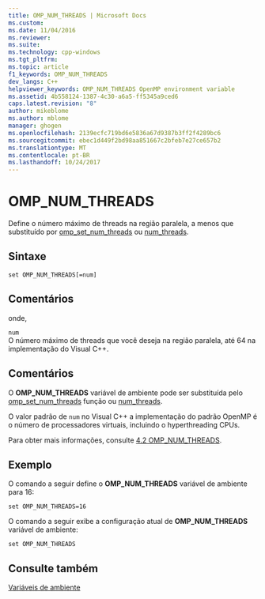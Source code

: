 ```yaml
---
title: OMP_NUM_THREADS | Microsoft Docs
ms.custom: 
ms.date: 11/04/2016
ms.reviewer: 
ms.suite: 
ms.technology: cpp-windows
ms.tgt_pltfrm: 
ms.topic: article
f1_keywords: OMP_NUM_THREADS
dev_langs: C++
helpviewer_keywords: OMP_NUM_THREADS OpenMP environment variable
ms.assetid: 4b558124-1387-4c30-a6a5-ff5345a9ced6
caps.latest.revision: "8"
author: mikeblome
ms.author: mblome
manager: ghogen
ms.openlocfilehash: 2139ecfc719bd6e5836a67d9387b3ff2f4289bc6
ms.sourcegitcommit: ebec1d449f2bd98aa851667c2bfeb7e27ce657b2
ms.translationtype: MT
ms.contentlocale: pt-BR
ms.lasthandoff: 10/24/2017
---
```

# <a name="ompnumthreads"></a>OMP_NUM_THREADS
Define o número máximo de threads na região paralela, a menos que substituído por [omp_set_num_threads](../../../parallel/openmp/reference/omp-set-num-threads.md) ou [num_threads](../../../parallel/openmp/reference/num-threads.md).  
  
## <a name="syntax"></a>Sintaxe  
  
```  
set OMP_NUM_THREADS[=num]  
```  
  
## <a name="remarks"></a>Comentários  
 onde,  
  
 `num`  
 O número máximo de threads que você deseja na região paralela, até 64 na implementação do Visual C++.  
  
## <a name="remarks"></a>Comentários  
 O **OMP_NUM_THREADS** variável de ambiente pode ser substituída pelo [omp_set_num_threads](../../../parallel/openmp/reference/omp-set-num-threads.md) função ou [num_threads](../../../parallel/openmp/reference/num-threads.md).  
  
 O valor padrão de `num` no Visual C++ a implementação do padrão OpenMP é o número de processadores virtuais, incluindo o hyperthreading CPUs.  
  
 Para obter mais informações, consulte [4.2 OMP_NUM_THREADS](../../../parallel/openmp/4-2-omp-num-threads.md).  
  
## <a name="example"></a>Exemplo  
 O comando a seguir define o **OMP_NUM_THREADS** variável de ambiente para 16:  
  
```  
set OMP_NUM_THREADS=16  
```  
  
 O comando a seguir exibe a configuração atual de **OMP_NUM_THREADS** variável de ambiente:  
  
```  
set OMP_NUM_THREADS  
```  
  
## <a name="see-also"></a>Consulte também  
 [Variáveis de ambiente](../../../parallel/openmp/reference/openmp-environment-variables.md)